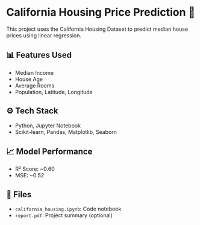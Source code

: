 # California Housing Price Prediction 🏡

This project uses the California Housing Dataset to predict median house prices using linear regression.

## 📊 Features Used
- Median Income
- House Age
- Average Rooms
- Population, Latitude, Longitude

## ⚙️ Tech Stack
- Python, Jupyter Notebook
- Scikit-learn, Pandas, Matplotlib, Seaborn

## 📈 Model Performance
- R² Score: ~0.60
- MSE: ~0.52

## 📁 Files
- `california_housing.ipynb`: Code notebook
- `report.pdf`: Project summary (optional)
